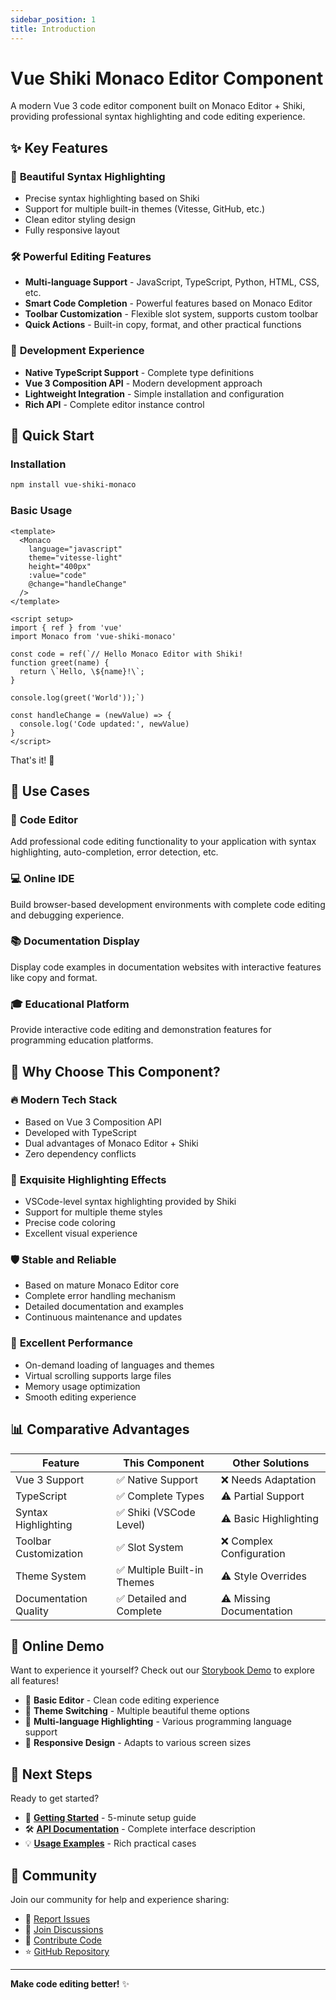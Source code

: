 ```yaml
---
sidebar_position: 1
title: Introduction
---
```


# Vue Shiki Monaco Editor Component

A modern Vue 3 code editor component built on Monaco Editor + Shiki, providing professional syntax highlighting and code editing experience.

## ✨ Key Features

### 🎨 **Beautiful Syntax Highlighting**
- Precise syntax highlighting based on Shiki
- Support for multiple built-in themes (Vitesse, GitHub, etc.)
- Clean editor styling design
- Fully responsive layout

### 🛠️ **Powerful Editing Features**
- **Multi-language Support** - JavaScript, TypeScript, Python, HTML, CSS, etc.
- **Smart Code Completion** - Powerful features based on Monaco Editor
- **Toolbar Customization** - Flexible slot system, supports custom toolbar
- **Quick Actions** - Built-in copy, format, and other practical functions

### 🚀 **Development Experience**
- **Native TypeScript Support** - Complete type definitions
- **Vue 3 Composition API** - Modern development approach
- **Lightweight Integration** - Simple installation and configuration
- **Rich API** - Complete editor instance control

## 🏃 Quick Start

### Installation

```bash
npm install vue-shiki-monaco
```

### Basic Usage

```vue
<template>
  <Monaco
    language="javascript"
    theme="vitesse-light"
    height="400px"
    :value="code"
    @change="handleChange"
  />
</template>

<script setup>
import { ref } from 'vue'
import Monaco from 'vue-shiki-monaco'

const code = ref(`// Hello Monaco Editor with Shiki!
function greet(name) {
  return \`Hello, \${name}!\`;
}

console.log(greet('World'));`)

const handleChange = (newValue) => {
  console.log('Code updated:', newValue)
}
</script>
```

That's it! 🎉

## 🎯 Use Cases

### 📝 **Code Editor**
Add professional code editing functionality to your application with syntax highlighting, auto-completion, error detection, etc.

### 💻 **Online IDE**
Build browser-based development environments with complete code editing and debugging experience.

### 📚 **Documentation Display**
Display code examples in documentation websites with interactive features like copy and format.

### 🎓 **Educational Platform**
Provide interactive code editing and demonstration features for programming education platforms.

## 🌟 Why Choose This Component?

### 🔥 **Modern Tech Stack**
- Based on Vue 3 Composition API
- Developed with TypeScript
- Dual advantages of Monaco Editor + Shiki
- Zero dependency conflicts

### 🎨 **Exquisite Highlighting Effects**
- VSCode-level syntax highlighting provided by Shiki
- Support for multiple theme styles
- Precise code coloring
- Excellent visual experience

### 🛡️ **Stable and Reliable**
- Based on mature Monaco Editor core
- Complete error handling mechanism
- Detailed documentation and examples
- Continuous maintenance and updates

### 🚀 **Excellent Performance**
- On-demand loading of languages and themes
- Virtual scrolling supports large files
- Memory usage optimization
- Smooth editing experience

## 📊 Comparative Advantages

| Feature | This Component | Other Solutions |
|---------|----------------|----------------|
| Vue 3 Support | ✅ Native Support | ❌ Needs Adaptation |
| TypeScript | ✅ Complete Types | ⚠️ Partial Support |
| Syntax Highlighting | ✅ Shiki (VSCode Level) | ⚠️ Basic Highlighting |
| Toolbar Customization | ✅ Slot System | ❌ Complex Configuration |
| Theme System | ✅ Multiple Built-in Themes | ⚠️ Style Overrides |
| Documentation Quality | ✅ Detailed and Complete | ⚠️ Missing Documentation |

## 🎪 Online Demo

Want to experience it yourself? Check out our [Storybook Demo](http://localhost:6006) to explore all features!

- 🔗 **Basic Editor** - Clean code editing experience
- 🎨 **Theme Switching** - Multiple beautiful theme options
- 🌈 **Multi-language Highlighting** - Various programming language support
- 📱 **Responsive Design** - Adapts to various screen sizes

## 🚀 Next Steps

Ready to get started?

- 📖 **[Getting Started](./getting-started)** - 5-minute setup guide
- 🛠️ **[API Documentation](./api)** - Complete interface description
- 💡 **[Usage Examples](./examples)** - Rich practical cases

## 🤝 Community

Join our community for help and experience sharing:

- 🐛 [Report Issues](https://github.com/lisentowind/vue-shiki-monaco/issues)
- 💬 [Join Discussions](https://github.com/lisentowind/vue-shiki-monaco/discussions)
- 📝 [Contribute Code](https://github.com/lisentowind/vue-shiki-monaco/pulls)
- ⭐ [GitHub Repository](https://github.com/lisentowind/vue-shiki-monaco)

---

**Make code editing better!** ✨